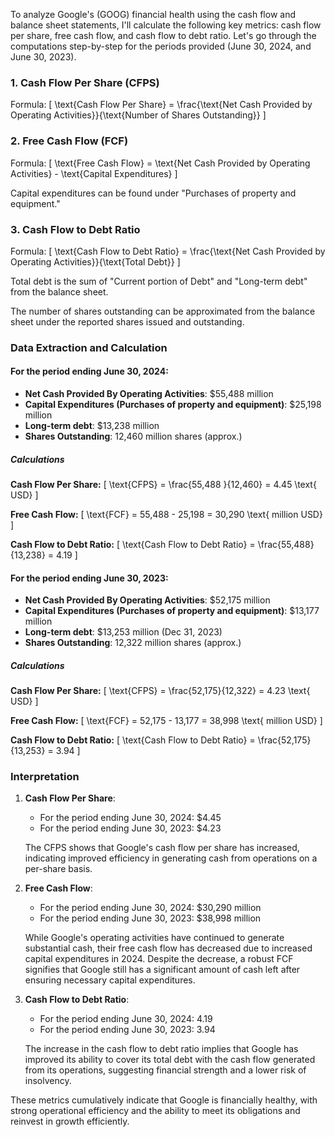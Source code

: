 To analyze Google's (GOOG) financial health using the cash flow and balance sheet statements, I'll calculate the following key metrics: cash flow per share, free cash flow, and cash flow to debt ratio. Let's go through the computations step-by-step for the periods provided (June 30, 2024, and June 30, 2023).

### 1. Cash Flow Per Share (CFPS)

Formula:
\[ \text{Cash Flow Per Share} = \frac{\text{Net Cash Provided by Operating Activities}}{\text{Number of Shares Outstanding}} \]

### 2. Free Cash Flow (FCF)

Formula:
\[ \text{Free Cash Flow} = \text{Net Cash Provided by Operating Activities} - \text{Capital Expenditures} \]

Capital expenditures can be found under "Purchases of property and equipment."

### 3. Cash Flow to Debt Ratio

Formula:
\[ \text{Cash Flow to Debt Ratio} = \frac{\text{Net Cash Provided by Operating Activities}}{\text{Total Debt}} \]

Total debt is the sum of "Current portion of Debt" and "Long-term debt" from the balance sheet.

The number of shares outstanding can be approximated from the balance sheet under the reported shares issued and outstanding.

### Data Extraction and Calculation
#### For the period ending June 30, 2024:
- **Net Cash Provided By Operating Activities**: $55,488 million
- **Capital Expenditures (Purchases of property and equipment)**: $25,198 million
- **Long-term debt**: $13,238 million
- **Shares Outstanding**: 12,460 million shares (approx.)

##### Calculations
**Cash Flow Per Share:**
\[ \text{CFPS} = \frac{55,488 }{12,460} = 4.45 \text{ USD} \]

**Free Cash Flow:**
\[ \text{FCF} = 55,488 - 25,198 = 30,290 \text{ million USD} \]

**Cash Flow to Debt Ratio:**
\[ \text{Cash Flow to Debt Ratio} = \frac{55,488}{13,238} = 4.19 \]

#### For the period ending June 30, 2023:
- **Net Cash Provided By Operating Activities**: $52,175 million
- **Capital Expenditures (Purchases of property and equipment)**: $13,177 million
- **Long-term debt**: $13,253 million (Dec 31, 2023)
- **Shares Outstanding**: 12,322 million shares (approx.)

##### Calculations
**Cash Flow Per Share:**
\[ \text{CFPS} = \frac{52,175}{12,322} = 4.23 \text{ USD} \]

**Free Cash Flow:**
\[ \text{FCF} = 52,175 - 13,177 = 38,998 \text{ million USD} \]

**Cash Flow to Debt Ratio:**
\[ \text{Cash Flow to Debt Ratio} = \frac{52,175}{13,253} = 3.94 \]

### Interpretation

1. **Cash Flow Per Share**:
   - For the period ending June 30, 2024: $4.45
   - For the period ending June 30, 2023: $4.23
   
   The CFPS shows that Google's cash flow per share has increased, indicating improved efficiency in generating cash from operations on a per-share basis.

2. **Free Cash Flow**:
   - For the period ending June 30, 2024: $30,290 million
   - For the period ending June 30, 2023: $38,998 million
   
   While Google's operating activities have continued to generate substantial cash, their free cash flow has decreased due to increased capital expenditures in 2024. Despite the decrease, a robust FCF signifies that Google still has a significant amount of cash left after ensuring necessary capital expenditures.

3. **Cash Flow to Debt Ratio**:
   - For the period ending June 30, 2024: 4.19
   - For the period ending June 30, 2023: 3.94
   
   The increase in the cash flow to debt ratio implies that Google has improved its ability to cover its total debt with the cash flow generated from its operations, suggesting financial strength and a lower risk of insolvency.

These metrics cumulatively indicate that Google is financially healthy, with strong operational efficiency and the ability to meet its obligations and reinvest in growth efficiently.
